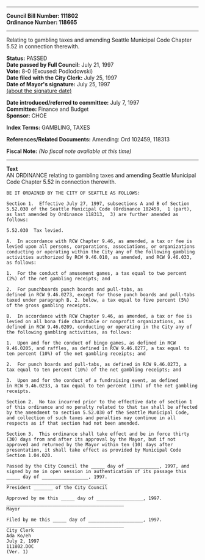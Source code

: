 * * * * *  
  
**Council Bill Number: [](#h0)[](#h2)111802**   
**Ordinance Number: 118665**  
  
* * * * *  
  
Relating to gambling taxes and amending Seattle Municipal Code Chapter 5.52 in connection therewith.  
  
**Status:** PASSED   
**Date passed by Full Council:** July 21, 1997   
**Vote:** 8-0 (Excused: Podlodowski)   
**Date filed with the City Clerk:** July 25, 1997   
**Date of Mayor's signature:** July 25, 1997   
[(about the signature date)](/~public/approvaldate.htm)   
  
  
**Date introduced/referred to committee:** July 7, 1997   
**Committee:** Finance and Budget   
**Sponsor:** CHOE   
  
**Index Terms:** GAMBLING, TAXES  
  
**References/Related Documents:** Amending: Ord 102459, 118313  
  
**Fiscal Note:** *(No fiscal note available at this time)*  
  
* * * * *  
  
**Text**  
    AN ORDINANCE relating to gambling taxes and amending Seattle Municipal  
    Code Chapter 5.52 in connection therewith.  
  
    BE IT ORDAINED BY THE CITY OF SEATTLE AS FOLLOWS:  
  
    Section 1.  Effective July 27, 1997, subsections A and B of Section  
    5.52.030 of the Seattle Municipal Code (Ordinance 102459,  1 (part),  
    as last amended by Ordinance 118313,  3) are further amended as  
    follows:  
  
    5.52.030  Tax levied.  
  
    A.  In accordance with RCW Chapter 9.46, as amended, a tax or fee is  
    levied upon all persons, corporations, associations, or organizations  
    conducting or operating within the City any of the following gambling  
    activities authorized by RCW 9.46.010, as amended, and RCW 9.46.033,  
    as follows:  
  
    1.  For the conduct of amusement games, a tax equal to two percent  
    (2%) of the net gambling receipts; and  
  
    2.  For punchboards punch boards and pull-tabs, as  
    defined in RCW 9.46.0273, except for those punch boards and pull-tabs  
    taxed under paragraph B. 2. below, a tax equal to five percent (5%)  
    of the gross gambling receipts.  
  
    B.  In accordance with RCW Chapter 9.46, as amended, a tax or fee is  
    levied on all bona fide charitable or nonprofit organizations, as  
    defined in RCW 9.46.0209, conducting or operating in the City any of  
    the following gambling activities, as follows:  
  
    1.  Upon and for the conduct of bingo games, as defined in RCW  
    9.46.0205, and raffles, as defined in RCW 9.46.0277, a tax equal to  
    ten percent (10%) of the net gambling receipts; and  
  
    2.  For punch boards and pull-tabs, as defined in RCW 9.46.0273, a  
    tax equal to ten percent (10%) of the net gambling receipts; and  
  
    3.  Upon and for the conduct of a fundraising event, as defined  
    in RCW 9.46.0233, a tax equal to ten percent (10%) of the net gambling  
    receipts.  
  
    Section 2.  No tax incurred prior to the effective date of section 1  
    of this ordinance and no penalty related to that tax shall be affected  
    by the amendment to section 5.52.030 of the Seattle Municipal Code,  
    and collection of such taxes and penalties may continue in all  
    respects as if that section had not been amended.  
  
    Section 3.  This ordinance shall take effect and be in force thirty  
    (30) days from and after its approval by the Mayor, but if not  
    approved and returned by the Mayor within ten (10) days after  
    presentation, it shall take effect as provided by Municipal Code  
    Section 1.04.020.  
  
    Passed by the City Council the _____ day of ____________, 1997, and  
    signed by me in open session in authentication of its passage this  
    _____ day of _________________, 1997.  
    _____________________________________  
    President _______ of the City Council  
  
    Approved by me this _____ day of _________________, 1997.  
    ___________________________________________  
    Mayor  
  
    Filed by me this _____ day of ____________________, 1997.  
    ___________________________________________  
    City Clerk  
    Ada Ko/eh  
    July 2, 1997  
    111802.DOC  
    (Ver. 1)  
